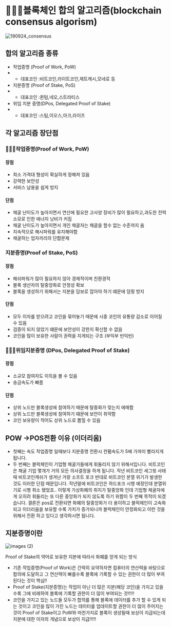 # 👩🏻‍🎓블록체인 합의 알고리즘(blockchain consensus algorism)

![190924_consensus](https://user-images.githubusercontent.com/88940298/147365249-f83e1a95-c973-465c-97ad-014dda903ba9.png)

## 합의 알고리즘 종류
- 작업증명 (Proof of Work, PoW) 
- - 대표코인 :비트코인,라이트코인,제트캐시,모네로 등
- 지분증명 (Proof of Stake, PoS) 
- - 대표코인 :퀸텀,네오,스트라티스
- 위임 지분 증명(DPos, Delegated Proof of Stake)
- - 대표코인 :스팀,이오스,아크,라이즈

## 각 알고리즘 장단점 
### 👩🏻‍🎓작업증명(Proof of Work, PoW) 
#### 장점
- 최소 가격대 형성이 확실하게 정해져 있음
- 강력한 보안성
- 서비스 남용을 쉽게 방지

#### 단점
- 채굴 난이도가 높아지면서 연산에 필요한 고사양 장비가 많이 필요하고,과도한 전력 소모로 인한 에너지 낭비가 커짐
- 채굴 난이도가 높아지면서 개인 채굴자는 채굴을 할수 없는 수준까지 옴
- 지속적으로 해시파워를 유지해야함
- 채굴하는 업자끼리의 단합문제


### 지분증명(Proof of Stake, PoS) 
#### 장점 
- 해쉬파워가 많이 필요하지 않아 경제적이며 친환경적
- 블록 생산자의 탈중앙화로 안정성 확보
- 블록을 생성하기 위해서는 지분을 담보로 잡아야 하기 떄문에 덤핑 방지

#### 단점
- 모두 이자를 받으려고 코인을 묶어놓기 때문에 시중 코인의 유통량 감소로 이어질 수 있음
- 검증이 되지 않았기 떄문에 보안성이 강한지 확신할 수 없음
- 코인을 많이 보유한 사람이 권력을 지게되는 구조 (부익부 빈익빈)

### 👩🏻‍🎓위임지분증명 (DPos, Delegated Proof of Stake)
#### 장점
- 소규모 참여자도 이득을 볼 수 있음
- 송금속도가 빠름
#### 단점
- 상위 노드만 블록생성에 참여하기 때문에 탈중화가 맞는지 에매함
- 상위 노드만 블록생성에 참여하기 떄문에 보안이 취약함
- 코인 보유량이 적어도 상위 노드로 뽑힐 수 있음

## POW ->POS전환 이유 (이더리움)
- 첫째는 속도
작업증명 일때보다 지분증명 전환시 컨펌속도가 5배 가까이 빨라지게 됩니다.
- 두 번째는 블럭체인이 기업형 채굴가들에게 휘둘리지 않기 위해서입니다.
비트코인은 채굴 기업 몇개가 거의 모든 의사결정을 하게 됩니다.
작년 비트코인 세그윗 사태 때 비트코인캐쉬가 생겨난 거랑 소프트 포크 반대로 비트코인 분열 위기가 발생한 것도 이러한 단점 때문입니다.
작년말에 비트코인은 하드포크 시행 예정인데 분열위기로 시행 취소 됐었죠..
이렇게 가상화폐의 취지가 탈중앙화 인데 기업형 채굴자에게 오히려 휘둘리는 또 다른 중앙화가 되지 않도록 하기 위함이 두 번째 목적이 되겠습니다.
결론은 pos로 전환되면 화폐의 탈중앙화가 더 용이하고 블럭체인이 고속화 되고 이더리움을 보유할 수록 가치가 증가되니까 블럭체인이 안정화되고 이런 것을 위해서 전환 하고 있다고 생각하시면 됩니다.


## 지분증명이란
![images (2)](https://user-images.githubusercontent.com/88940298/147388067-e2440510-d898-4434-ac32-9f98b171ca24.jpeg)

Proof of Stake의 약어로 보유한 지분에 따라서 화폐를 얻게 되는 방식

- 기존 작업증명(Proof of Work)은  간략히 요약하자면 컴퓨터의 연산력을 바탕으로 합의에 도달하고 그 연산력이 빠를수록 블록에 기록할 수 있는 권한이 더 많이 부여된다는 것이 핵심!!
- Proof of Stake(지분증명)는 작업이 아닌 더 많은 지분(해당 코인)을 가지고 있을수록 그에 비례하여 블록에 기록할 권한이 더 많이 부여되는 것!!!!! 
- 코인을 가지고 있는 노드들 모두가 합의를 통해 블록에 데이터를 추가 할 수 있게 되는 것이고 코인을 많이 가진 노드는 데이터를 업데이트할 권한이 더 많이 주어지는 것이 Proof of Stake이고 PoW와 마찬가지로 블록이 생성될때 보상이 지급되는데 지분에 대한 이자의 개념으로 보상이 지급!!!!!


